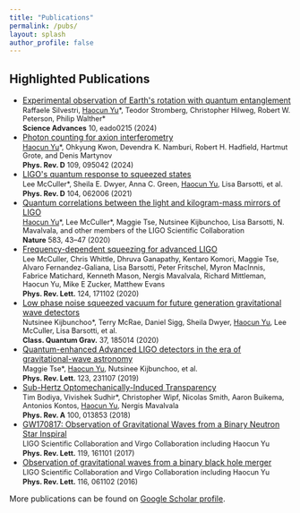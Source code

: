 ```yaml
---
title: "Publications"
permalink: /pubs/
layout: splash
author_profile: false
---
```


<h2>Highlighted Publications</h2>

<ul>
  <li>
    <a href="https://www.science.org/doi/10.1126/sciadv.ado0215">
      Experimental observation of Earth's rotation with quantum entanglement
    </a><br>
    <span style="font-size:0.9em;">
      Raffaele Silvestri, <ins>Haocun Yu</ins>*, Teodor Stromberg, Christopher Hilweg, Robert W. Peterson, Philip Walther*
    </span><br>
    <span style="font-size:0.9em;"><strong>Science Advances</strong> 10, eado0215 (2024)</span>
  </li>

  <li>
    <a href="https://journals.aps.org/prd/abstract/10.1103/PhysRevD.109.095042">
      Photon counting for axion interferometry
    </a><br>
    <span style="font-size:0.9em;">
      <ins>Haocun Yu</ins>*, Ohkyung Kwon, Devendra K. Namburi, Robert H. Hadfield, Hartmut Grote, and Denis Martynov
    </span><br>
    <span style="font-size:0.9em;"><strong>Phys. Rev. D</strong> 109, 095042 (2024)</span>
  </li>

  <li>
    <a href="https://journals.aps.org/prd/abstract/10.1103/PhysRevD.104.062006">
      LIGO's quantum response to squeezed states
    </a><br>
    <span style="font-size:0.9em;">
      Lee McCuller*, Sheila E. Dwyer, Anna C. Green, <ins>Haocun Yu</ins>, Lisa Barsotti, et al.
    </span><br>
    <span style="font-size:0.9em;"><strong>Phys. Rev. D</strong> 104, 062006 (2021)</span>
  </li>

  <li>
    <a href="https://www.nature.com/articles/s41586-020-2420-8">
      Quantum correlations between the light and kilogram-mass mirrors of LIGO
    </a><br>
    <span style="font-size:0.9em;">
      <ins>Haocun Yu</ins>*, Lee McCuller*, Maggie Tse, Nutsinee Kijbunchoo, Lisa Barsotti, N. Mavalvala, and other members of the LIGO Scientific Collaboration
    </span><br>
    <span style="font-size:0.9em;"><strong>Nature</strong> 583, 43–47 (2020)</span>
  </li>

  <li>
    <a href="https://journals.aps.org/prl/abstract/10.1103/PhysRevLett.124.171102">
      Frequency-dependent squeezing for advanced LIGO
    </a><br>
    <span style="font-size:0.9em;">
      Lee McCuller, Chris Whittle, Dhruva Ganapathy, Kentaro Komori, Maggie Tse, Alvaro Fernandez-Galiana, Lisa Barsotti, Peter Fritschel, Myron MacInnis, Fabrice Matichard, Kenneth Mason, Nergis Mavalvala, Richard Mittleman, Haocun Yu, Mike E Zucker, Matthew Evans
    </span><br>
    <span style="font-size:0.9em;"><strong>Phys. Rev. Lett.</strong> 124, 171102 (2020)</span>
  </li>

  <li>
    <a href="https://iopscience.iop.org/article/10.1088/1361-6382/aba4bb">
      Low phase noise squeezed vacuum for future generation gravitational wave detectors
    </a><br>
    <span style="font-size:0.9em;">
      Nutsinee Kijbunchoo*, Terry McRae, Daniel Sigg, Sheila Dwyer, <ins>Haocun Yu</ins>, Lee McCuller, Lisa Barsotti, et al.
    </span><br>
    <span style="font-size:0.9em;"><strong>Class. Quantum Grav.</strong> 37, 185014 (2020)</span>
  </li>

  <li>
    <a href="https://journals.aps.org/prl/abstract/10.1103/PhysRevLett.123.231107">
      Quantum-enhanced Advanced LIGO detectors in the era of gravitational-wave astronomy
    </a><br>
    <span style="font-size:0.9em;">
      Maggie Tse*, <ins>Haocun Yu</ins>, Nutsinee Kijbunchoo, et al.
    </span><br>
    <span style="font-size:0.9em;"><strong>Phys. Rev. Lett.</strong> 123, 231107 (2019)</span>
  </li>

  <li>
    <a href="https://journals.aps.org/pra/abstract/10.1103/PhysRevA.100.013853">
      Sub-Hertz Optomechanically-Induced Transparency
    </a><br>
    <span style="font-size:0.9em;">
      Tim Bodiya, Vivishek Sudhir*, Christopher Wipf, Nicolas Smith, Aaron Buikema, Antonios Kontos, <ins>Haocun Yu</ins>, Nergis Mavalvala
    </span><br>
    <span style="font-size:0.9em;"><strong>Phys. Rev. A</strong> 100, 013853 (2018)</span>
  </li>

  <li>
    <a href="https://journals.aps.org/prl/abstract/10.1103/PhysRevLett.119.161101">
      GW170817: Observation of Gravitational Waves from a Binary Neutron Star Inspiral
    </a><br>
    <span style="font-size:0.9em;">
      LIGO Scientific Collaboration and Virgo Collaboration including Haocun Yu
    </span><br>
    <span style="font-size:0.9em;"><strong>Phys. Rev. Lett.</strong> 119, 161101 (2017)</span>
  </li>

  <li>
    <a href="https://journals.aps.org/prl/abstract/10.1103/PhysRevLett.116.061102">
      Observation of gravitational waves from a binary black hole merger
    </a><br>
    <span style="font-size:0.9em;">
      LIGO Scientific Collaboration and Virgo Collaboration including Haocun Yu
    </span><br>
    <span style="font-size:0.9em;"><strong>Phys. Rev. Lett.</strong> 116, 061102 (2016)</span>
  </li>
</ul>



<div class="wordwrap">More publications can be found on <a href="{{site.author.googlescholar}}">Google Scholar profile</a>.</div>

<!--
7.		B. P. Abbott, Haocun Yu, et al. (LSC and Virgo Collaboration*)
	GW190521: A Binary Black Hole Merger with a Total Mass of 150 M⊙
	Phys. Rev. Lett. 125, 101102 (2020).
8.		A. B. Buikema, et al. (LSC Instrument Authors)
	Sensitivity and performance of the Advanced LIGO detectors in the third observing run
	Phys. Rev. D 102, 062003 (2020).

10.		B. P. Abbott, Haocun Yu, et al. (LSC and Virgo Collaboration*)
	GW170817: Measurements of neutron star radii and equation of state
	Phys. Rev. Lett. 121 (16), 161101 (2018).
* All equally contributed author
-->
